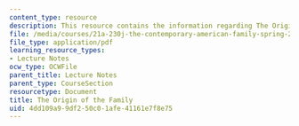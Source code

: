 ```yaml
---
content_type: resource
description: This resource contains the information regarding The Origin of the Family.
file: /media/courses/21a-230j-the-contemporary-american-family-spring-2004/4dd109a99df250c01afe41161e7f8e75_MIT21A_230JS04_originoffamily.pdf
file_type: application/pdf
learning_resource_types:
- Lecture Notes
ocw_type: OCWFile
parent_title: Lecture Notes
parent_type: CourseSection
resourcetype: Document
title: The Origin of the Family
uid: 4dd109a9-9df2-50c0-1afe-41161e7f8e75
---
```

